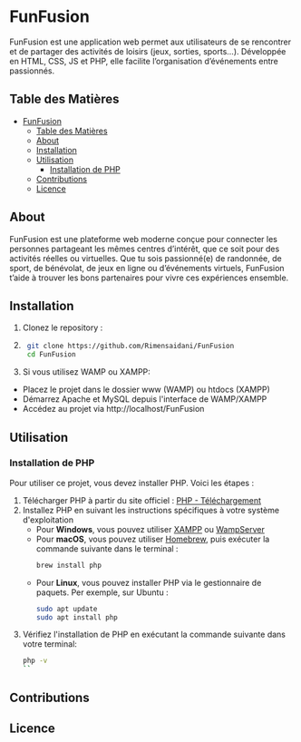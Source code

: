 # FunFusion
FunFusion est une application web  permet aux utilisateurs de se rencontrer et de partager des activités de loisirs (jeux, sorties, sports…). Développée en HTML, CSS, JS et PHP, elle facilite l’organisation d’événements entre passionnés.

## Table des Matières

- [FunFusion](#funfusion)
  - [Table des Matières](#table-des-matières)
  - [About](#about)
  - [Installation](#installation)
  - [Utilisation](#utilisation)
    - [Installation de PHP](#installation-de-php)
  - [Contributions](#contributions)
  - [Licence](#licence)

## About

FunFusion est une plateforme web moderne conçue pour connecter les personnes partageant les mêmes centres d’intérêt, que ce soit pour des activités réelles ou virtuelles. Que tu sois passionné(e) de randonnée, de sport, de bénévolat, de jeux en ligne ou d’événements virtuels, FunFusion t’aide à trouver les bons partenaires pour vivre ces expériences ensemble.

## Installation
1. Clonez le repository :
2. ```bash
    git clone https://github.com/Rimensaidani/FunFusion
    cd FunFusion 
    ```
1. Si vous utilisez WAMP ou XAMPP:
* Placez le projet dans le dossier www (WAMP) ou htdocs (XAMPP)
* Démarrez Apache et MySQL depuis l'interface de WAMP/XAMPP
* Accédez au projet via http://localhost/FunFusion

## Utilisation

### Installation de PHP
Pour utiliser ce projet, vous devez installer PHP. Voici les étapes :
1. Télécharger PHP à partir du site officiel : [PHP - Téléchargement](https://www.php.net/downloads.php)
2. Installez PHP en suivant les instructions spécifiques à votre système d'exploitation
    - Pour **Windows**, vous pouvez utiliser [XAMPP](https://www.apachefriends.org/fr/index.html) ou [WampServer](http://www.wampserver.com/)
    - Pour **macOS**, vous pouvez utiliser [Homebrew](https://brew.sh/), puis exécuter la commande suivante dans le terminal :
        ```bash
        brew install php
        ```
    - Pour **Linux**, vous pouvez installer PHP via le gestionnaire de paquets. Per exemple, sur Ubuntu :
    	```bash
        sudo apt update
        sudo apt install php
        ```
3. Vérifiez l'installation de PHP en exécutant la commande suivante dans votre terminal:
   ```bash
   php -v
   ``

## Contributions

## Licence
